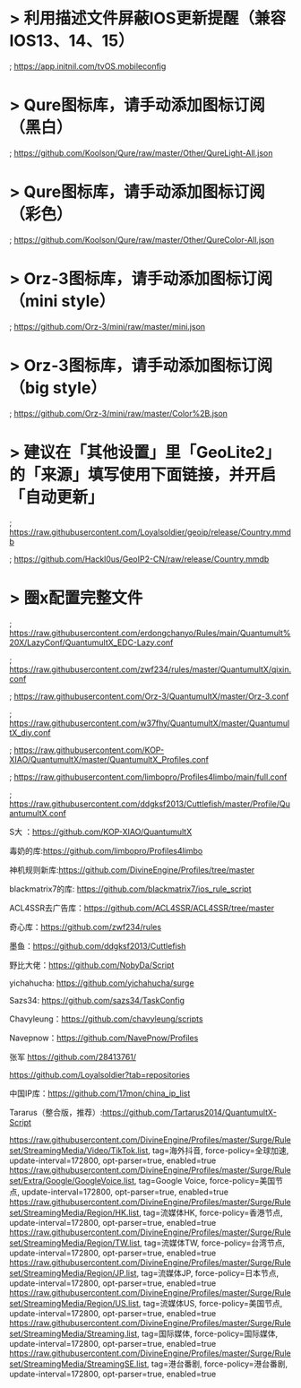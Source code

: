# > 利用描述文件屏蔽IOS更新提醒（兼容IOS13、14、15）
; https://app.initnil.com/tvOS.mobileconfig
# > Qure图标库，请手动添加图标订阅（黑白）
; https://github.com/Koolson/Qure/raw/master/Other/QureLight-All.json
# > Qure图标库，请手动添加图标订阅（彩色）
; https://github.com/Koolson/Qure/raw/master/Other/QureColor-All.json
# > Orz-3图标库，请手动添加图标订阅（mini style）
; https://github.com/Orz-3/mini/raw/master/mini.json
# > Orz-3图标库，请手动添加图标订阅（big style）
; https://github.com/Orz-3/mini/raw/master/Color%2B.json
# > 建议在「其他设置」里「GeoLite2」的「来源」填写使用下面链接，并开启「自动更新」
; https://raw.githubusercontent.com/Loyalsoldier/geoip/release/Country.mmdb

; https://github.com/Hackl0us/GeoIP2-CN/raw/release/Country.mmdb

# > 圈x配置完整文件

; https://raw.githubusercontent.com/erdongchanyo/Rules/main/Quantumult%20X/LazyConf/QuantumultX_EDC-Lazy.conf

; https://raw.githubusercontent.com/zwf234/rules/master/QuantumultX/qixin.conf

; https://raw.githubusercontent.com/Orz-3/QuantumultX/master/Orz-3.conf

; https://raw.githubusercontent.com/w37fhy/QuantumultX/master/QuantumultX_diy.conf

; https://raw.githubusercontent.com/KOP-XIAO/QuantumultX/master/QuantumultX_Profiles.conf

; https://raw.githubusercontent.com/limbopro/Profiles4limbo/main/full.conf

; https://raw.githubusercontent.com/ddgksf2013/Cuttlefish/master/Profile/QuantumultX.conf



S大 ：https://github.com/KOP-XIAO/QuantumultX

毒奶的库:https://github.com/limbopro/Profiles4limbo

神机规则新库:https://github.com/DivineEngine/Profiles/tree/master

blackmatrix7的库: https://github.com/blackmatrix7/ios_rule_script

ACL4SSR去广告库：https://github.com/ACL4SSR/ACL4SSR/tree/master

奇心库：https://github.com/zwf234/rules

墨鱼：https://github.com/ddgksf2013/Cuttlefish

野比大佬：https://github.com/NobyDa/Script

yichahucha:  https://github.com/yichahucha/surge

Sazs34: https://github.com/sazs34/TaskConfig

Chavyleung：https://github.com/chavyleung/scripts

Navepnow：https://github.com/NavePnow/Profiles

张军 https://github.com/28413761/

https://github.com/Loyalsoldier?tab=repositories

中国IP库：https://github.com/17mon/china_ip_list

Tararus（整合版，推荐）:https://github.com/Tartarus2014/QuantumultX-Script

https://raw.githubusercontent.com/DivineEngine/Profiles/master/Surge/Ruleset/StreamingMedia/Video/TikTok.list, tag=海外抖音, force-policy=全球加速, update-interval=172800, opt-parser=true, enabled=true
https://raw.githubusercontent.com/DivineEngine/Profiles/master/Surge/Ruleset/Extra/Google/GoogleVoice.list, tag=Google Voice, force-policy=美国节点, update-interval=172800, opt-parser=true, enabled=true
https://raw.githubusercontent.com/DivineEngine/Profiles/master/Surge/Ruleset/StreamingMedia/Region/HK.list, tag=流媒体HK, force-policy=香港节点, update-interval=172800, opt-parser=true, enabled=true
https://raw.githubusercontent.com/DivineEngine/Profiles/master/Surge/Ruleset/StreamingMedia/Region/TW.list, tag=流媒体TW, force-policy=台湾节点, update-interval=172800, opt-parser=true, enabled=true
https://raw.githubusercontent.com/DivineEngine/Profiles/master/Surge/Ruleset/StreamingMedia/Region/JP.list, tag=流媒体JP, force-policy=日本节点, update-interval=172800, opt-parser=true, enabled=true
https://raw.githubusercontent.com/DivineEngine/Profiles/master/Surge/Ruleset/StreamingMedia/Region/US.list, tag=流媒体US, force-policy=美国节点, update-interval=172800, opt-parser=true, enabled=true
https://raw.githubusercontent.com/DivineEngine/Profiles/master/Surge/Ruleset/StreamingMedia/Streaming.list, tag=国际媒体, force-policy=国际媒体, update-interval=172800, opt-parser=true, enabled=true
https://raw.githubusercontent.com/DivineEngine/Profiles/master/Surge/Ruleset/StreamingMedia/StreamingSE.list, tag=港台番剧, force-policy=港台番剧, update-interval=172800, opt-parser=true, enabled=true

